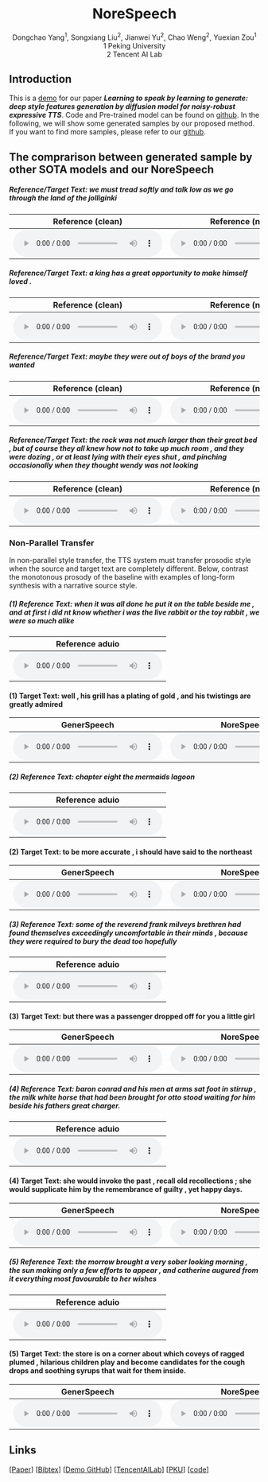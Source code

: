 # <center> NoreSpeech </center>

<center> Dongchao Yang<sup>1</sup>, Songxiang Liu<sup>2</sup>, Jianwei Yu<sup>2</sup>, Chao Weng<sup>2</sup>, Yuexian Zou<sup>1</sup></center> 
 
<center> 1 Peking University </center>

<center> 2 Tencent AI Lab</center>

## Introduction
This is a [demo](http://dongchaoyang.top/NoreSpeech_demo//) for our paper **_Learning to speak by learning to generate: deep style features generation by diffusion model for noisy-robust expressive TTS_**. Code and Pre-trained model can be found on [github](https://github.com/yangdongchao/NoreSpeech). In the following, we will show some generated samples by our proposed method. If you want to find more samples, please refer to our [github](https://github.com/yangdongchao/NoreSpeech).

## The comprarison between generated sample by other SOTA models and our NoreSpeech

##### Reference/Target Text: we must tread softly and talk low as we go through the land of the jolliginki

| <center>Reference (clean)</center> | <center>Reference (noisy)</center> | <center>FS2 (nosiy) </center> | <center>GenerSpeech (clean) </center> | <center>GenerSpeech (noisy) </center>| <center>GenerSpeech (denoise) </center> | <center> NoreSpeech </center>|
| ----------- | ----------- | ----------- | ----------- | ----------- | ----------- | ----------- |
|<audio src="sample4/101_126859_000006_000000_ref_clean.wav" controls preload></audio> | <audio src="sample4/101_126859_000006_000000_ref_noise.wav" controls preload></audio> | <audio src="sample4/101_126859_000006_000000_fs2.wav" controls preload></audio> | <audio src="sample4/101_126859_000006_000000_gener_clean.wav" controls preload></audio> | <audio src="sample4/101_126859_000006_000000_gener_noise.wav" controls preload></audio> | <audio src="sample4/101_126859_000006_000000_gener_denoise.wav" controls preload></audio> | <audio src="sample4/101_126859_000006_000000_nore.wav" controls preload></audio> |

##### Reference/Target Text: a king has a great opportunity to make himself loved .

| <center>Reference (clean)</center> | <center>Reference (noisy)</center> | <center>FS2 (nosiy) </center> | <center>GenerSpeech (clean) </center> | <center>GenerSpeech (noisy) </center>| <center>GenerSpeech (denoise) </center> | <center> NoreSpeech </center>|
| ----------- | ----------- | ----------- | ----------- | ----------- | ----------- | ----------- |
|<audio src="sample1/1025_75365_000002_000002_ref_clean.wav" controls preload></audio> | <audio src="sample1/1025_75365_000002_000002_ref_noise.wav" controls preload></audio> | <audio src="sample1/1025_75365_000002_000002_FS2.wav" controls preload></audio> | <audio src="sample1/1025_75365_000002_000002_gener_clean.wav" controls preload></audio> | <audio src="sample1/1025_75365_000002_000002_gener_noise.wav" controls preload></audio> | <audio src="sample1/1025_75365_000002_000002_gener_denoise.wav" controls preload></audio> | <audio src="sample1/1025_75365_000002_000002_nore.wav" controls preload></audio> |

##### Reference/Target Text: maybe they were out of boys of the brand you wanted 

| <center>Reference (clean)</center> | <center>Reference (noisy)</center> | <center>FS2 (nosiy) </center> | <center>GenerSpeech (clean) </center> | <center>GenerSpeech (noisy) </center>| <center>GenerSpeech (denoise) </center> | <center> NoreSpeech </center>|
| ----------- | ----------- | ----------- | ----------- | ----------- | ----------- | ----------- |
|<audio src="sample2/103_1241_000012_000002_ref_clean.wav" controls preload></audio> | <audio src="sample2/103_1241_000012_000002_ref_noisy.wav" controls preload></audio> | <audio src="sample2/103_1241_000012_000002_fs2.wav" controls preload></audio> | <audio src="sample2/103_1241_000012_000002_gener_clean.wav" controls preload></audio> | <audio src="sample2/103_1241_000012_000002_gener_noise.wav" controls preload></audio> | <audio src="sample2/103_1241_000012_000002_gner_denoise.wav" controls preload></audio> | <audio src="sample2/1025_75365_000002_000002_nore.wav" controls preload></audio> |

##### Reference/Target Text: the rock was not much larger than their great bed , but of course they all knew how not to take up much room , and they were dozing , or at least lying with their eyes shut , and pinching occasionally when they thought wendy was not looking

| <center>Reference (clean)</center> | <center>Reference (noisy)</center> | <center>FS2 (nosiy) </center> | <center>GenerSpeech (clean) </center> | <center>GenerSpeech (noisy) </center>| <center>GenerSpeech (denoise) </center> | <center> NoreSpeech </center>|
| ----------- | ----------- | ----------- | ----------- | ----------- | ----------- | ----------- |
|<audio src="sample3/1012_133424_000008_000001_ref_clean.wav" controls preload></audio> | <audio src="sample3/1012_133424_000008_000001_ref_noise.wav" controls preload></audio> | <audio src="sample3/1012_133424_000008_000001_fs2.wav" controls preload></audio> | <audio src="sample3/1012_133424_000008_000001_gener_clean.wav" controls preload></audio> | <audio src="sample3/1012_133424_000008_000001_gener_noise.wav" controls preload></audio> | <audio src="sample3/1012_133424_000008_000001_gener_denoise.wav" controls preload></audio> | <audio src="sample3/1012_133424_000008_000001_nore.wav" controls preload></audio> |

### Non-Parallel Transfer
In non-parallel style transfer, the TTS system must transfer prosodic style when the source and target text are completely different. Below, contrast the monotonous prosody of the baseline with examples of long-form synthesis with a narrative source style.

##### (1) Reference Text: when it was all done he put it on the table beside me , and at first i did nt know whether i was the live rabbit or the toy rabbit , we were so much alike 

| Reference aduio |
| -----------     |
| <audio src="non_pa/sample1/100_121674_000026_000003.wav" controls preload></audio> |

#### (1) Target Text: well , his grill has a plating of gold , and his twistings are greatly admired

| <center> GenerSpeech </center> | <center> NoreSpeech </center>|
| -----------     |  -----------     |
| <audio src="non_pa/sample1/[000001][100_121674_000026_000003][Generalize]X.wav" controls preload></audio> | <audio src="non_pa/sample1/[000001][100_121674_000026_000003][Generalize]Y.wav" controls preload></audio> |

##### (2) Reference Text: chapter eight the mermaids lagoon

| Reference aduio |
| -----------     |
| <audio src="non_pa/sample2/1012_133424_000001_000000.wav" controls preload></audio> |

#### (2) Target Text: to be more accurate , i should have said to the northeast

| <center> GenerSpeech </center> | <center> NoreSpeech </center>|
| -----------     |  -----------     |
| <audio src="non_pa/sample2/[000005][1012_133424_000001_000000][Generalize]X.wav" controls preload></audio> | <audio src="non_pa/sample2/[000005][1012_133424_000001_000000][Generalize]Y.wav" controls preload></audio> |

##### (3) Reference Text: some of the reverend frank milveys brethren had found themselves exceedingly uncomfortable in their minds , because they were required to bury the dead too hopefully 

| Reference aduio |
| -----------     |
| <audio src="non_pa/sample3/1027_125140_000008_000000.wav" controls preload></audio> |

#### (3) Target Text: but there was a passenger dropped off for you a little girl

| <center> GenerSpeech </center> | <center> NoreSpeech </center>|
| -----------     |  -----------     |
| <audio src="non_pa/sample3/[000027][1027_125140_000008_000000][Generalize]X.wav" controls preload></audio> | <audio src="non_pa/sample3/[000027][1027_125140_000008_000000][Generalize]Y.wav" controls preload></audio> |

##### (4) Reference Text: baron conrad and his men at arms sat foot in stirrup , the milk white horse that had been brought for otto stood waiting for him beside his fathers great charger. 

| Reference aduio |
| -----------     |
| <audio src="non_pa/sample4/1028_133393_000002_000001.wav" controls preload></audio> |

#### (4) Target Text: she would invoke the past , recall old recollections ; she would supplicate him by the remembrance of guilty , yet happy days.

| <center> GenerSpeech </center> | <center> NoreSpeech </center>|
| -----------     |  -----------     |
| <audio src="non_pa/sample4/[000031][1028_133393_000002_000001][Generalize]X.wav" controls preload></audio> | <audio src="non_pa/sample4/[000031][1028_133393_000002_000001][Generalize]Y.wav" controls preload></audio> |

##### (5) Reference Text: the morrow brought a very sober looking morning , the sun making only a few efforts to appear , and catherine augured from it everything most favourable to her wishes 

| Reference aduio |
| -----------     |
| <audio src="non_pa/sample5/14_208_000001_000000.wav" controls preload></audio> |

#### (5) Target Text: the store is on a corner about which coveys of ragged plumed , hilarious children play and become candidates for the cough drops and soothing syrups that wait for them inside.

| <center> GenerSpeech </center> | <center> NoreSpeech </center>|
| -----------     |  -----------     |
| <audio src="non_pa/sample5/[000045][14_208_000001_000000][Generalize]X.wav" controls preload></audio> | <audio src="non_pa/sample5/[000045][14_208_000001_000000][Generalize]Y.wav" controls preload></audio> |
## Links

[[Paper]()] [[Bibtex]()] [[Demo GitHub](https://github.com/yangdongchao/NoreSpeech_demo)] [[TencentAILab](https://ai.tencent.com/ailab/zh/index)] [[PKU](https://www.pku.edu.cn/)] [[code](https://github.com/yangdongchao/NoreSpeech)]

